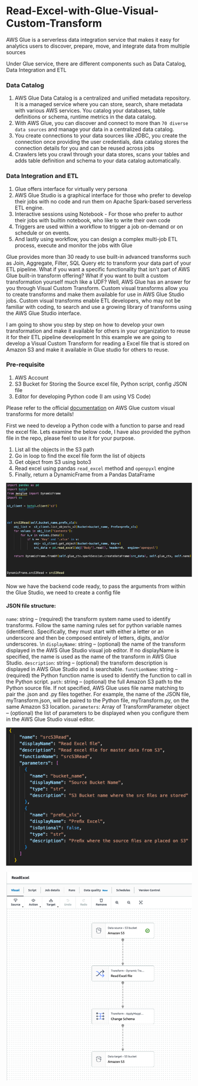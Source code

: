 # Read-Excel-with-Glue-Visual-Custom-Transform

AWS Glue is a serverless data integration service that makes it easy for analytics users to discover, prepare, move, and integrate data from multiple sources

Under Glue service, there are different components such as Data Catalog, Data Integration and ETL

### Data Catalog

 1. AWS Glue Data Catalog is a centralized and unified metadata repository. It is a managed service where you can store, search, share metadata with various AWS services. You catalog your databases, table definitions or schema, runtime metrics in the data catalog.
 2. With AWS Glue, you can discover and connect to more than `70 diverse data sources` and manage your data in a centralized data catalog.
 3. You create connections to your data sources like JDBC, you create the connection once providing the user credentials, data catalog stores the connection details for you and can be reused across jobs
 4. Crawlers lets you crawl through your data stores, scans your tables and adds table definition and schema to your data catalog automatically.

### Data Integration and ETL

 1. Glue offers interface for virtually very persona
 2. AWS Glue Studio is a graphical interface for those who prefer to develop their jobs with no code and run them on Apache Spark-based serverless ETL engine.
 3. Interactive sessions using Notebook - For those who prefer to author their jobs with builtin notebook, who like to write their own code
 4. Triggers are used within a workflow to trigger a job on-demand or on schedule or on events.
 5. And lastly using workflow, you can design a complex multi-job ETL process, execute and monitor the jobs with Glue

Glue provides more than 30 ready to use built-in advanced transforms such as Join, Aggregate, Filter, SQL Query etc to transform your data part of your ETL pipeline.
What if you want a specific functionality that isn't part of AWS Glue built-in transform offering? What if you want to built a custom transformation yourself much like a UDF?
Well, AWS Glue has an answer for you through Visual Custom Transform. Custom visual transforms allow you to create transforms and make them available for use in AWS Glue Studio jobs. Custom visual transforms enable ETL developers, who may not be familiar with coding, to search and use a growing library of transforms using the AWS Glue Studio interface.

I am going to show you step by step on how to develop your own transformation and make it available for others in your organization to reuse it for their ETL pipeline development
In this example we are going to develop a Visual Custom Transform for reading a Excel file that is stored on Amazon S3 and make it available in Glue studio for others to reuse.

### Pre-requisite

1. AWS Account
2. S3 Bucket for Storing the Source excel file, Python script, config JSON file
3. Editor for developing Python code (I am using VS Code)

Please refer to the official [documentation](https://docs.aws.amazon.com/glue/latest/ug/custom-visual-transform.html) on AWS Glue custom visual transforms for more details!

First we need to develop a Python code with a function to parse and read the excel file. 
Lets examine the below code, I have also provided the python file in the repo, please feel to use it for your purpose.

1. List all the objects in the S3 path
2. Go in loop to find the excel file form the list of objects
3. Get object from S3 using boto3
4. Read excel using pandas `read_excel` method and `openpyxl` engine
5. Finally, return a DynamicFrame from a Pandas DataFrame

![Screenshot of Python Code](https://github.com/techguruonline/Read-Excel-with-Glue-Visual-Custom-Transform/blob/main/Images/PythonCode.png)


Now we have the backend code ready, to pass the arguments from within the Glue Studio, we need to create a config file

#### JSON file structure:

`name`: string – (required) the transform system name used to identify transforms. Follow the same naming rules set for python variable names (identifiers). Specifically, they must start with either a letter or an underscore and then be composed entirely of letters, digits, and/or underscores. \n
`displayName`: string – (optional) the name of the transform displayed in the AWS Glue Studio visual job editor. If no displayName is specified, the name is used as the name of the transform in AWS Glue Studio.
`description`: string – (optional) the transform description is displayed in AWS Glue Studio and is searchable.
`functionName`: string – (required) the Python function name is used to identify the function to call in the Python script.
`path`: string – (optional) the full Amazon S3 path to the Python source file. If not specified, AWS Glue uses file name matching to pair the .json and .py files together. For example, the name of the JSON file, myTransform.json, will be paired to the Python file, myTransform.py, on the same Amazon S3 location.
`parameters`: Array of TransformParameter object – (optional) the list of parameters to be displayed when you configure them in the AWS Glue Studio visual editor.

![Screenshot of config JSON file](https://github.com/techguruonline/Read-Excel-with-Glue-Visual-Custom-Transform/blob/main/Images/ConfigFile.png)




![Below screenshot of the ETL Job developed using Glue Studio Visual](https://github.com/techguruonline/Read-Excel-with-Glue-Visual-Custom-Transform/blob/main/Images/GlueJob.png)
